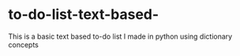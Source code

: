 # to-do-list-text-based-
This is a basic text based to-do list I made in python using dictionary concepts
